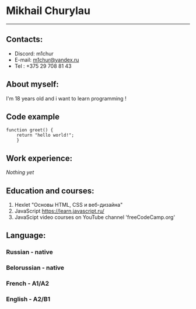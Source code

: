 __Mikhail Churylau__
====
***
## Contacts:
* Discord: m1chur
* E-mail: m1chur@yandex.ru
* Tel : +375 29 708 81 43

## About myself:
I'm 18 years old and i want to learn programming !

## Code example
```
function greet() {
    return "hello world!";
    }
```

## Work experience:
*Nothing yet*

## Education and courses:
1. Hexlet "Основы HTML, CSS и веб-дизайна"
2. JavaScript https://learn.javascript.ru/
3. JavaScipt video courses on YouTube channel 'freeCodeCamp.org'

## Language:
### Russian - native
### Belorussian - native
### French - A1/A2
### English - A2/B1
